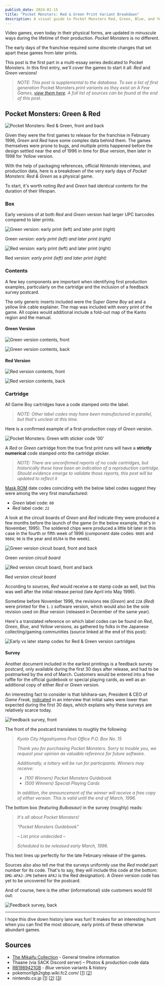 ```yaml
---
publish_date: 2024-01-15
title: "Pocket Monsters: Red & Green Print Variant Breakdown"
description: A visual guide to Pocket Monsters Red, Green, Blue, and Yellow print runs
---
```

Video games, even today in their physical forms, are updated in minuscule ways during the lifetime of their production. *Pocket Monsters* is no different.

The early days of the franchise required some discrete changes that set apart these games from later prints.

This post is the first part in a multi-essay series dedicated to Pocket Monsters. In this first entry, we'll cover the games to start it all: *Red* and *Green* versions!

> *NOTE: This post is supplemental to the database. To see a list of first generation* Pocket Monsters *print variants as they exist on A Few Games, [view them here](https://www.afew.games/?search=pocket+monsters&platform=game+boy). A full list of sources can be found at the end of this post.*

## Pocket Monsters: Green & Red

![Pocket Monsters: Red & Green, front and back](/uploads/red-green-hero.jpg)

Given they were the first games to release for the franchise in February 1996, *Green* and *Red* have some complex data behind them. The games themselves were prone to bugs, and multiple prints happened before the design settled near the end of 1996 in time for *Blue* version, then later in 1998 for *Yellow* version.

With the help of packaging references, official *Nintendo* interviews, and production data, here is a breakdown of the very early days of *Pocket Monsters: Red & Green* as a physical game.

To start, it's worth noting *Red* and *Green* had identical contents for the duration of their lifespan.

### Box

Early versions of at both *Red* and *Green* version had larger UPC barcodes compared to later prints.

![Green version: early print (left) and later print (right)](/uploads/green-box-early-and-late.png)

Green *version: early print (left) and later print (right)*

![Red version: early print (left) and later print (right)](/uploads/red-box-early-and-late.png)

Red *version: early print (left) and later print (right)*

### Contents

A few key components are important when identifying first production examples, particularly on the cartridge and the inclusion of a feedback survey postcard.

The only generic inserts included were the *Super Game Boy* ad and a yellow link cable explainer. The map was included with every print of the game. All copies would additional include a fold-out map of the Kanto region and the manual.

#### G﻿reen Version

![Green version contents, front](/uploads/green-contents.png)

![Green version contents, back](/uploads/green-contents-back.png)

#### R﻿ed Version

![Red version contents, front](/uploads/red-contents.png)

![Red version contents, back](/uploads/red-contents-back.png)

### Cartridge

All Game Boy cartridges have a code stamped onto the label.

> *NOTE: Other label codes may have been manufactured in parallel, but that's unclear at this time.*

Here is a confirmed example of a first-production copy of *Green* version.

![Pocket Monsters: Green with sticker code '00'](/uploads/screenshot-2024-01-09-at-8.56.16-pm.png)

A *Red* or *Green* cartridge from the true first print runs will have a **strictly numerical** code stamped onto the cartridge sticker.

> *NOTE: There are unconfirmed reports of no code cartridges, but historically these have been an indication of a reproduction cartridge. Should evidence emerge to validate those reports, this post will be updated to reflect it*

[Mask ROM](https://handwiki.org/wiki/Mask_ROM) date codes coinciding with the below label codes suggest they were among the very first manufactured:

* *Green* label code: `00`
* *Red* label code: `22`

A look at the circuit boards of *Green* and *Red* indicate they were produced a few months before the launch of the game (in the below example, that's in November, 1995). The soldered chips were produced a little bit later in this case in the fourth or fifth week of 1996 (component date codes: `9605` and `9604`; `96` is the year and `05`/`04` is the week).

![Green version circuit board, front and back](/uploads/green-00-cart.jpeg)

Green *version circuit board*

![Red version circuit board, front and back](/uploads/red-22-cart.jpeg)

Red *version circuit board*

According to sources, *Red* would receive a `00` stamp code as well, but this was well after the initial release period (late April into May 1996).

Sometime before November 1996, the revisions `00A` (*Green*) and `22A` (*Red*) were printed for the `1.1` software version, which would also be the sole revision used on *Blue* version (released in December of the same year).

Here's a translated reference on which label codes can be found on *Red*, *Green*, *Blue*, and *Yellow* versions, as gathered by folks in the Japanese collecting/gaming communities (source linked at the end of this post):

![Early vs later stamp codes for Red & Green version cartridges](/uploads/cart-code-table.png)

#### Survey

Another document included in the earliest printings is a feedback survey postcard, only available during the first 30 days after release, and had to be postmarked by the end of March. Customers would be entered into a free raffle for the official guidebook or special playing cards, as well as an additional copy of either *Red* or *Green* version.

An interesting fact to consider is that Ishihara-san, President & CEO of *Game Freak,* [indicated](https://iwataasks.nintendo.com/interviews/ds/pokemon/0/0/) in an interview that initial sales were lower than expected during the first 30 days, which explains why these surveys are relatively scarce today.

![Feedback survey, front](/uploads/survey-front.png)

The front of the postcard translates to roughly the following:

> *Kyoto City Higashiyama Post Office P.O. Box No. 15*
>
> *Thank you for purchasing Pocket Monsters. Sorry to trouble you, we request your opinion as valuable reference for future software.*
>
> *Additionally, a lottery will be run for participants. Winners may receive:*
>
> * *(100 Winners) Pocket Monsters Guidebook*
> * *(500 Winners) Special Playing Cards*
>
> *In addition, the announcement of the winner will receive a free copy of either version. This is valid until the end of March, 1996.*

The bottom box (featuring *Bulbasaur)* in the survey (roughly) reads:

> *It's all about Pocket Monsters!*
>
> *"Pocket Monsters Guidebook"*
>
> *– List price undecided –*
>
> *Scheduled to be released early March, 1996.*

This text lines up perfectly for the late February release of the games.

Sources also also tell me that the surveys uniformly use the *Red* model part number for its code. That's to say, they will include this code at the bottom: `DMG-APAJ-JPN` (where `APAJ` is the Red designation). A *Green* version code has yet to be uncovered for the postcard.

And of course, here is the other (informational) side customers would fill out:

![Feedback survey, back](/uploads/survey-back.png)

- - -

I hope this dive down history lane was fun! It makes for an interesting hunt when you can find the most obscure, early prints of these otherwise abundant games.

## Sources

* [The Mikaifu Collection](https://www.instagram.com/mikaifucollection/) - General timeline information
* Thaane (via SACK Discord server) – Photos & production code data
* [RB1989421GB](https://twitter.com/RB1989421GB) - *Blue* version variants & history
* pokemon1gb2rgbp.wiki.fc2.com/ [[1](https://pokemon1gb2rgbp.wiki.fc2.com/)] [[2](https://pokemon1gb2rgbp.wiki.fc2.com/wiki/初期版・後期版の違い)]
* nintendo.co.jp [[1](https://www.nintendo.co.jp/n02/dmg/apajapbj/index.html)] [[2](https://www.nintendo.co.jp/n02/dmg/apej/index.html)] [[3](https://www.nintendo.co.jp/n02/dmg/apsj/index.html)]